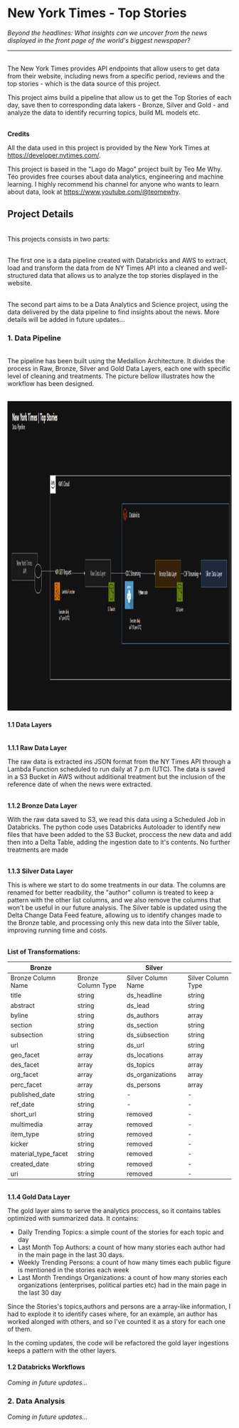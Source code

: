 # New York Times - Top Stories
*Beyond the headlines: What insights can we uncover from the news displayed in the front page of the world's biggest newspaper?*

----

\
The New York Times provides API endpoints that allow users to get data from their website, including news from a specific period, reviews and the top stories - which is the data source of this project.

This project aims build a pipeline that allow us to get the Top Stories of each day, save then to corresponding data lakers - Bronze, Silver and Gold - and analyze the data to identify recurring topics, build ML models etc.

\
**Credits**

All the data used in this project is provided by the New York Times at https://developer.nytimes.com/.

This project is based in the "Lago do Mago" project built by Teo Me Why. Téo provides free courses about data analytics, engineering and machine learning. I highly recommend his channel for anyone who wants to learn about data, look at https://www.youtube.com/@teomewhy.


## **Project Details**

\
This projects consists in two parts:

\
The first one is a data pipeline created with Databricks and AWS to extract, load and transform the data from de NY Times API into a cleaned and well-structured data that allows us to analyze the top stories displayed in the website.

\
The second part aims to be a Data Analytics and Science project, using the data delivered by the data pipeline to find insights about the news. More details will be added in future updates...


### 1. Data Pipeline

\
The pipeline has been built using the Medallion Architecture. It divides the process in Raw, Bronze, Silver and Gold Data Layers, each one with specific level of cleaning and treatments. The picture bellow illustrates how the workflow has been designed.

\
<img width="1252" height="695" alt="image" src="Pipeline Screenshot.png" />


#### 1.1 Data Layers

\
**1.1.1 Raw Data Layer**

The raw data is extracted ins JSON format from the NY Times API through a Lambda Function scheduled to run daily at 7 p.m (UTC). The data is saved in a S3 Bucket in AWS without additional treatment but the inclusion of the reference date of when the news were extracted.

\
**1.1.2 Bronze Data Layer**

With the raw data saved to S3, we read this data using a Scheduled Job in Databricks. The python code uses Databricks Autoloader to identify new files that have been added to the S3 Bucket, proccess the new data and add then into a Delta Table, adding the ingestion date to it's contents. No further treatments are made

\
**1.1.3 Silver Data Layer**

This is where we start to do some treatments in our data. The columns are renamed for better readbility, the "author" collumn is treated to keep a pattern with the other list columns, and we also remove the columns that won't be useful in our future analysis. The Silver table is updated using the Delta Change Data Feed feature, allowing us to identify changes made to the Bronze table, and processing only this new data into the Silver table, improving running time and costs.

\
**List of Transformations:**


| Bronze || Silver ||
|--|--|--|--|
|Bronze Column Name | Bronze Column Type | Silver Column Name | Silver Column Type |
| title | string | ds_headline | string |
| abstract | string | ds_lead | string |
| byline | string | ds_authors | array |
| section | string | ds_section | string |
| subsection | string | ds_subsection | string |
| url | string | ds_url | string |
| geo_facet | array | ds_locations | array
| des_facet | array | ds_topics | array
| org_facet | array | ds_organizations | array
| perc_facet | array | ds_persons | array
| published_date | string | - | -
| ref_date | string | - | -
| short_url | string | removed | -
| multimedia | array | removed | - 
| item_type | string | removed |-
| kicker | string | removed | -
| material_type_facet | string | removed | -
| created_date | string | removed | - 
| uri | string | removed | - 

\
**1.1.4 Gold Data Layer**

The gold layer aims to serve the analytics proccess, so it contains tables optimized with summarized data. It contains:

- Daily Trending Topics: a simple count of the stories for each topic and day
- Last Month Top Authors: a count of how many stories each author had in the main page in the last 30 days.
- Weekly Trending Persons: a count of how many times each public figure is mentioned in the stories each week
- Last Month Trendings Organizations: a count of how many stories each organizations (enterprises, political parties etc) had in the main page in the last 30 day

Since the Stories's topics,authors and persons are a array-like information, I had to explode it to identify cases where, for an example, an author has worked alonged with others, and so I've counted it as a story for each one of them.

In the coming updates, the code will be refactored the gold layer ingestions keeps a pattern with the other layers.

#### 1.2 Databricks Workflows

*Coming in future updates...*



### 2. Data Analysis

*Coming in future updates...*


